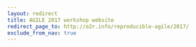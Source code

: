 ```yaml
---
layout: redirect
title: AGILE 2017 workshop website
redirect_page_to: http://o2r.info/reproducible-agile/2017/
exclude_from_nav: true
---
```

